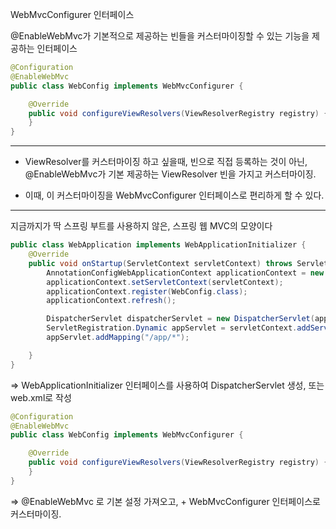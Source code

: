 WebMvcConfigurer 인터페이스

@EnableWebMvc가 기본적으로 제공하는 빈들을 커스터마이징할 수 있는 기능을 제공하는 인터페이스```java@Configuration
@EnableWebMvc
public class WebConfig implements WebMvcConfigurer {

	@Override
	public void configureViewResolvers(ViewResolverRegistry registry) { registry.jsp("/WEB-INF/", ".jsp");
	} 
}
```

---

- ViewResolver를 커스터마이징 하고 싶을때, 빈으로 직접 등록하는 것이 아닌, @EnableWebMvc가 기본 제공하는 ViewResolver 빈을 가지고 커스터마이징.

- 이때, 이 커스터마이징을 WebMvcConfigurer 인터페이스로 편리하게 할 수 있다.

---

지금까지가 딱 스프링 부트를 사용하지 않은, 스프링 웹 MVC의 모양이다

```java
public class WebApplication implements WebApplicationInitializer {
    @Override
    public void onStartup(ServletContext servletContext) throws ServletException {
        AnnotationConfigWebApplicationContext applicationContext = new AnnotationConfigWebApplicationContext();
        applicationContext.setServletContext(servletContext);
        applicationContext.register(WebConfig.class);
        applicationContext.refresh();

        DispatcherServlet dispatcherServlet = new DispatcherServlet(applicationContext);
        ServletRegistration.Dynamic appServlet = servletContext.addServlet("app", dispatcherServlet);
        appServlet.addMapping("/app/*");

    }
}
```

=> WebApplicationInitializer 인터페이스를 사용하여 DispatcherServlet 생성, 또는 web.xml로 작성

```java@Configuration
@EnableWebMvc
public class WebConfig implements WebMvcConfigurer {

	@Override
	public void configureViewResolvers(ViewResolverRegistry registry) { registry.jsp("/WEB-INF/", ".jsp");
	} 
}
```

=> @EnableWebMvc 로 기본 설정 가져오고, + WebMvcConfigurer 인터페이스로 커스터마이징. 

